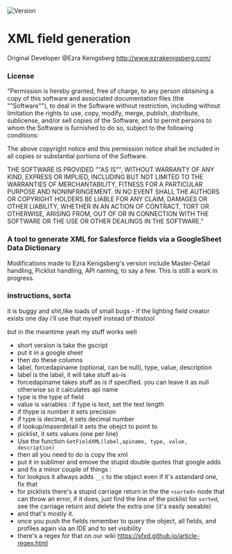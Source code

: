 ![Version](https://img.shields.io/badge/Version-0.0.9-blue.svg)

# **XML field generation**
Original Developer @Ezra Kenigsberg http://www.ezrakenigsberg.com/ 

### License
"Permission is hereby granted, free of charge, to any person obtaining a copy of this software and associated documentation files (the ""Software""), to deal in the Software without restriction, including without limitation the rights to use, copy, modify, merge, publish, distribute, sublicense, and/or sell copies of the Software, and to permit persons to whom the Software is furnished to do so, subject to the following conditions:

The above copyright notice and this permission notice shall be included in all copies or substantial portions of the Software.

THE SOFTWARE IS PROVIDED ""AS IS"", WITHOUT WARRANTY OF ANY KIND, EXPRESS OR IMPLIED, INCLUDING BUT NOT LIMITED TO THE WARRANTIES OF MERCHANTABILITY, FITNESS FOR A PARTICULAR PURPOSE AND NONINFRINGEMENT. IN NO EVENT SHALL THE AUTHORS OR COPYRIGHT HOLDERS BE LIABLE FOR ANY CLAIM, DAMAGES OR OTHER LIABILITY, WHETHER IN AN ACTION OF CONTRACT, TORT OR OTHERWISE, ARISING FROM, OUT OF OR IN CONNECTION WITH THE SOFTWARE OR THE USE OR OTHER DEALINGS IN THE SOFTWARE."	

### A tool to generate XML for Salesforce fields via a GoogleSheet Data Dictionary
Modifications made to Ezra Kenigsberg's version include Master-Detail handling, Picklist handling, API naming, to say a few. This is stilll a work in progress.

### instructions, sorta

it is buggy and shit,like loads of small bugs - if the lighting field creator exists one day i'll use that myself instead of thistool

but in the meantime yeah my stuff works well

- short version is take the gscript
- put it in a google sheet
- then do these columns
- label, forcedapiname (optional, can be null), type, value, description
- label is the label, it will take stuff as-is
- forcedapiname takes stuff as is if specified. you can leave it as null otherwise so it calculates api name
- type is the type of field
- value is variables : if type is text, set the text length
- if thype is number it sets precision
- if type is decimal, it sets decimal number
- if lookup/maserdetail it sets the obejct to point to
- picklist, it sets values (one per line)
- Use the function `GetFieldXML(label,apiname, type, value, description)`
- then all you need to do is copy the xml
- put it in sublimer and emove the stupid double quotes that google adds
- and fix a minor couple of things :
- for lookpus it allways adds `__c` to the object even if it's astandard one, fix that
- for picklists there's a stupid carriage return in the the `<sorted>` node that can throw an error, if it does, just find the line of the picklist for `sorted`, see the carriage return and delete the extra one (it's easily seeable)
- and that's mostly it.
- once you push the fields remember to query the object, all fields, and profiles again via an IDE and to set visibility
- there's a regex for that on our wiki https://sfxd.github.io/article-regex.html
